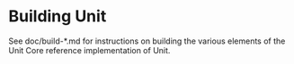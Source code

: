 Building Unit
================

See doc/build-*.md for instructions on building the various
elements of the Unit Core reference implementation of Unit.
